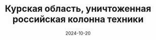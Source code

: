 ---
layout: post
title: "Курская область, уничтоженная российская колонна техники"
date: 2024-10-20
video: "https://www.youtube.com/embed/w1U0E5AfssA"
description: "Червепедия - видео, в котором показана уничтоженная колонна российской техники в Курской области. Кадры демонстрируют последствия атаки, затрагивающей различные боевые машины."
---